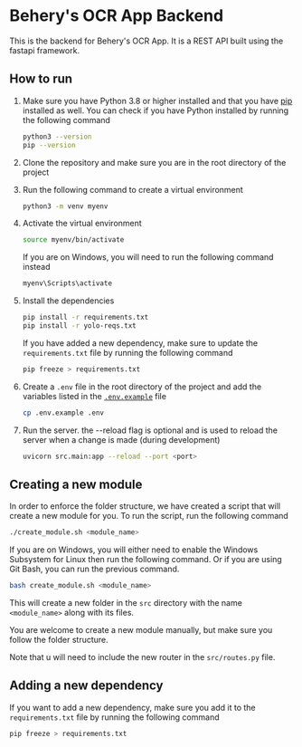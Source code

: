 # Behery's OCR App Backend

This is the backend for Behery's OCR App.
It is a REST API built using the fastapi framework.

## How to run


1. Make sure you have Python 3.8 or higher installed and that you have [pip](https://pip.pypa.io/en/stable/installing/) installed as well. You can check if you have Python installed by running the following command

    ```bash
    python3 --version
    pip --version
    ```

1. Clone the repository and make sure you are in the root directory of the project


1. Run the following command to create a virtual environment

    ```bash
    python3 -m venv myenv
    ```

1. Activate the virtual environment

    ```bash
    source myenv/bin/activate
    ```
    
    If you are on Windows, you will need to run the following command instead

    ```bash
    myenv\Scripts\activate
    ```

1. Install the dependencies

    ```bash
    pip install -r requirements.txt
    pip install -r yolo-reqs.txt
    ```

    If you have added a new dependency, make sure to update the `requirements.txt` file by running the following command

    ```bash
    pip freeze > requirements.txt
    ```

1. Create a `.env` file in the root directory of the project and add the variables listed in the [`.env.example`](.env.example) file

    ```bash
    cp .env.example .env
    ```


1. Run the server. the --reload flag is optional and is used to reload the server when a change is made (during development)

    ```bash
    uvicorn src.main:app --reload --port <port>
    ```


## Creating a new module

In order to enforce the folder structure, we have created a script that will create a new module for you. To run the script, run the following command

```bash
./create_module.sh <module_name>
```

If you are on Windows, you will either need to enable the Windows Subsystem for Linux then run the following command. Or if you are using Git Bash, you can run the previous command. 

```bash
bash create_module.sh <module_name>
```

This will create a new folder in the `src` directory with the name `<module_name>` along with its files.

You are welcome to create a new module manually, but make sure you follow the folder structure.

Note that u will need to include the new router in the `src/routes.py` file.

## Adding a new dependency

If you want to add a new dependency, make sure you add it to the `requirements.txt` file by running the following command

```bash
pip freeze > requirements.txt
```